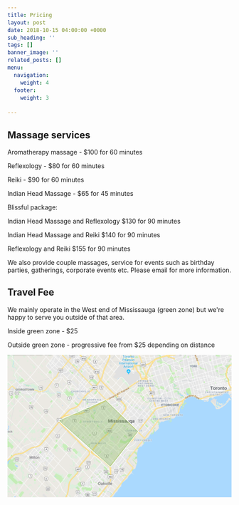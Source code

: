 ```yaml
---
title: Pricing
layout: post
date: 2018-10-15 04:00:00 +0000
sub_heading: ''
tags: []
banner_image: ''
related_posts: []
menu:
  navigation:
    weight: 4
  footer:
    weight: 3

---
```

## Massage services

Aromatherapy massage - $100 for 60 minutes

Reflexology - $80 for 60 minutes

Reiki - $90 for 60 minutes

Indian Head Massage - $65 for 45 minutes

Blissful package:

Indian Head Massage and Reflexology $130 for 90 minutes

Indian Head Massage and Reiki $140 for 90 minutes

Reflexology and Reiki $155 for 90 minutes

We also provide couple massages, service for events such as birthday parties, gatherings, corporate events etc. Please email for more information.

## Travel Fee

We mainly operate in the West end of Mississauga (green zone) but we're happy to serve you outside of that area.

Inside green zone - $25

Outside green zone - progressive fee from $25 depending on distance

![](/uploads/2018/10/16/travel-zone1.PNG)